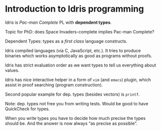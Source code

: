 # Introduction to Idris programming

Idris is *Pac-man Complete* PL with **dependent types**.

Topic for PhD: does Space Invaders-complete implies Pac-man Complete?

Dependent Types: types as a *first class* language constructs.

Idris compiled languages (via C, JavaScript, etc.). It tries to produce
binaries which works asymptotically as good as programs without proofs.

Idris has strict evaluation order as we want types to tell us
everything about values.

Idris has nice interactive helper in a form of `vim` (and `emacs`) plugin,
which assist in proof searching (program construction).

Second popular example for dep. types (besides vectors) is `printf`.

Note: dep. types not free you from writing tests. Would be good to have
QuickCheck for types.

When you write types you have to decide how much precise the types should be.
And the answer is now always “as precise as possible”.

